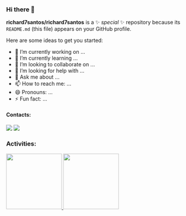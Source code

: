 ### Hi there 👋


**richard7santos/richard7santos** is a ✨ _special_ ✨ repository because its `README.md` (this file) appears on your GitHub profile.

Here are some ideas to get you started:

- 🔭 I’m currently working on ...
- 🌱 I’m currently learning ...
- 👯 I’m looking to collaborate on ...
- 🤔 I’m looking for help with ...
- 💬 Ask me about ...
- 📫 How to reach me: ...
- 😄 Pronouns: ...
- ⚡ Fun fact: ...

#### Contacts:
<div> 
  <a href = "mailto:richard7santos@hotmail.com"><img src="https://img.shields.io/badge/-Gmail-%23333?style=for-the-badge&logo=gmail&logoColor=white" target="_blank"></a>
  <a href="https://www.linkedin.com/in/ricardojsantos1/" target="_blank"><img src="https://img.shields.io/badge/-LinkedIn-%230077B5?style=for-the-badge&logo=linkedin&logoColor=white" target="_blank"></a> 
</div>

### Activities:
<div>
	<a href="https://github.com/richard7santos" />
		<img height="150em" src="https://github-readme-stats.vercel.app/api?username=RicardoSantos&show_icons=true&theme=dark&include_all_commits=true&count_private=true" />
		<img height="150em" src="https://github-readme-stats.vercel.app/api/top-langs/?username=rabispedro&layout=compact&langs_count=7&theme=dark" />
</div>
